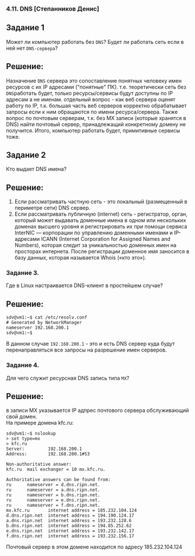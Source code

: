 ### 4.11. DNS [Степанников Денис]
## Задание 1
Может ли компьютер работать без `DNS`? Будет ли работать сеть если в ней нет `DNS-сервера`? 
 
## Решение:
Назначение `DNS` сервера это сопоставление понятных человеку имен ресурсов с их IP адресами ("понятные" ПК). т.е. теоретически сеть без `DNS`работать будет, только ресурсы/сервисы будут доступны по IP адресам а не именам.
отдельный вопрос - как веб сервера оценят работу по IP, т.к. большая часть веб серверов корректно обрабатывает запросы если к ним обращаются по имени ресурса/сервера. Также вопрос по почтовым серверам, т.к. без MX записи (которые хранятся в DNS) найти почтовый сервер, принадлежащий конкретному домену не получится.
Итого, компьютер работать будет, примитивные сервисы тоже.


## Задание 2
Кто выдает DNS имена? 

## Решение:
1. Если рассматривать частную сеть - это локальный (размещенный в периметре сети) DNS сервер.
2. Если рассматривать публичную (internet) сеть - регистратор, орган, который может выдавать доменные имена в одном или нескольких доменах высшего уровня и регистрировать их при помощи сервиса InterNIC — корпорации по управлению доменными именами и IP-адресами ICANN (Internet Corporation for Assigned Names and Numbers), которая следит за уникальностью доменных имен на просторах интернета. После регистрации доменное имя заносится в базу данных, которая называется Whois («кто это»).

### Задание 3. 

Где в Linux настраивается DNS-клиент в простейшем случае?

## Решение:
	sdv@vm1:~$ cat /etc/resolv.conf
	# Generated by NetworkManager
	nameserver 192.168.200.1
	sdv@vm1:~$

В данном случае `192.168.200.1` - это и есть DNS сервер куда будут перенаправляться все запросы на разрешение имен серверов.

### Задание 4. 
Для чего служит ресурсная DNS запись типа `MX`?

## Решение:
в записи MX указывается IP адпрес почтового сервера обслуживающий свой домен.  
На примере домена kfc.ru:

	sdv@vm1:~$ nslookup
	> set type=mx
	> kfc.ru
	Server:         192.168.200.1
	Address:        192.168.200.1#53
	
	Non-authoritative answer:
	kfc.ru  mail exchanger = 10 mx.kfc.ru.
	
	Authoritative answers can be found from:
	ru      nameserver = d.dns.ripn.net.
	ru      nameserver = a.dns.ripn.net.
	ru      nameserver = b.dns.ripn.net.
	ru      nameserver = e.dns.ripn.net.
	ru      nameserver = f.dns.ripn.net.
	mx.kfc.ru       internet address = 185.232.104.124
	d.dns.ripn.net  internet address = 194.190.124.17
	a.dns.ripn.net  internet address = 193.232.128.6
	b.dns.ripn.net  internet address = 194.85.252.62
	e.dns.ripn.net  internet address = 193.232.142.17
	f.dns.ripn.net  internet address = 193.232.156.17

Почтовый сервер в этом домене находится по адресу 185.232.104.124